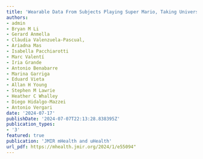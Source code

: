 ```yaml
---
title: 'Wearable Data From Subjects Playing Super Mario, Taking University Exams, or Performing Physical Exercise Help Detect Acute Mood Disorder Episodes via Self-Supervised Learning: Prospective, Exploratory, Observational Study'
authors:
- admin
- Bryan M Li
- Gerard Anmella
- Clàudia Valenzuela-Pascual,
- Ariadna Mas
- Isabella Pacchiarotti 
- Marc Valentí
- Iria Grande
- Antonio Benabarre
- Marina Garriga
- Eduard Vieta
- Allan H Young
- Stephen M Lawrie
- Heather C Whalley
- Diego Hidalgo-Mazzei
- Antonio Vergari
date: '2024-07-17'
publishDate: '2024-07-07T22:13:28.838395Z'
publication_types:
- '3'
featured: true
publication: 'JMIR mHealth and uHealth'
url_pdf: https://mhealth.jmir.org/2024/1/e55094"
---
```

